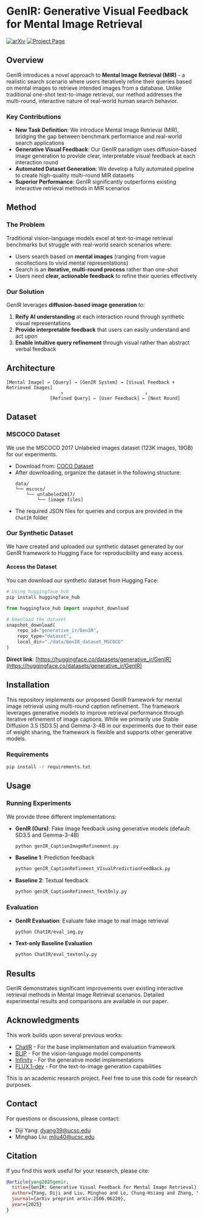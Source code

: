 # GenIR: Generative Visual Feedback for Mental Image Retrieval

[![arXiv](https://img.shields.io/badge/arXiv-2506.06220-b31b1b.svg)](https://arxiv.org/abs/2506.06220)
[![Project Page](https://img.shields.io/badge/Project-Page-green)](https://visual-generative-ir.github.io)

## Overview

GenIR introduces a novel approach to **Mental Image Retrieval (MIR)** - a realistic search scenario where users iteratively refine their queries based on mental images to retrieve intended images from a database. Unlike traditional one-shot text-to-image retrieval, our method addresses the multi-round, interactive nature of real-world human search behavior.

### Key Contributions

- **New Task Definition**: We introduce Mental Image Retrieval (MIR), bridging the gap between benchmark performance and real-world search applications
- **Generative Visual Feedback**: Our GenIR paradigm uses diffusion-based image generation to provide clear, interpretable visual feedback at each interaction round
- **Automated Dataset Generation**: We develop a fully automated pipeline to create high-quality multi-round MIR datasets
- **Superior Performance**: GenIR significantly outperforms existing interactive retrieval methods in MIR scenarios

## Method

### The Problem
Traditional vision-language models excel at text-to-image retrieval benchmarks but struggle with real-world search scenarios where:
- Users search based on **mental images** (ranging from vague recollections to vivid mental representations)
- Search is an **iterative, multi-round process** rather than one-shot
- Users need **clear, actionable feedback** to refine their queries effectively

### Our Solution
GenIR leverages **diffusion-based image generation** to:
1. **Reify AI understanding** at each interaction round through synthetic visual representations
2. **Provide interpretable feedback** that users can easily understand and act upon
3. **Enable intuitive query refinement** through visual rather than abstract verbal feedback

## Architecture

```
[Mental Image] → [Query] → [GenIR System] → [Visual Feedback + Retrieved Images]
                    ↑                              ↓
                [Refined Query] ← [User Feedback] ← [Next Round]
```

## Dataset

### MSCOCO Dataset
We use the MSCOCO 2017 Unlabeled images dataset (123K images, 19GB) for our experiments.
- Download from: [COCO Dataset](https://cocodataset.org/#download)
- After downloading, organize the dataset in the following structure:
  ```
  data/
  └── mscoco/
      └── unlabeled2017/
          └── [image files]
  ```
- The required JSON files for queries and corpus are provided in the `ChatIR` folder

### Our Synthetic Dataset
We have created and uploaded our synthetic dataset generated by our GenIR framework to Hugging Face for reproducibility and easy access.

#### Access the Dataset

You can download our synthetic dataset from Hugging Face:

```bash
# Using huggingface_hub
pip install huggingface_hub
```

```python
from huggingface_hub import snapshot_download

# Download the dataset
snapshot_download(
    repo_id="generative_ir/GenIR",
    repo_type="dataset",
    local_dir="./data/GenIR_dataset_MSCOCO"
)
```

**Direct link**: [https://huggingface.co/datasets/generative_ir/GenIR](https://huggingface.co/datasets/generative_ir/GenIR)

## Installation

This repository implements our proposed GenIR framework for mental image retrieval using multi-round caption refinement. The framework leverages generative models to improve retrieval performance through iterative refinement of image captions. While we primarily use Stable Diffusion 3.5 (SD3.5) and Gemma-3-4B in our experiments due to their ease of weight sharing, the framework is flexible and supports other generative models.

### Requirements

```bash
pip install -r requirements.txt
```

## Usage

### Running Experiments

We provide three different implementations:

- **GenIR (Ours)**: Fake image feedback using generative models (default: SD3.5 and Gemma-3-4B)
  ```bash
  python genIR_CaptionImageRefinement.py
  ```

- **Baseline 1**: Prediction feedback
  ```bash
  python genIR_CaptionRefinment_VIsualPredictionFeedBack.py 
  ```

- **Baseline 2**: Textual feedback
  ```bash
  python genIR_CaptionRefinment_TextOnly.py 
  ```

### Evaluation

- **GenIR Evaluation**: Evaluate fake image to real image retrieval
  ```bash
  python ChatIR/eval_img.py 
  ```

- **Text-only Baseline Evaluation**
  ```bash
  python ChatIR/eval_textonly.py 
  ```

## Results

GenIR demonstrates significant improvements over existing interactive retrieval methods in Mental Image Retrieval scenarios. Detailed experimental results and comparisons are available in our paper.

## Acknowledgments

This work builds upon several previous works:
- [ChatIR](https://github.com/levymsn/ChatIR) - For the base implementation and evaluation framework
- [BLIP](https://github.com/levymsn/ChatIR) - For the vision-language model components
- [Infinity](https://github.com/FoundationVision/Infinity.git) - For the generative model implementations
- [FLUX.1-dev](https://huggingface.co/black-forest-labs/FLUX.1-dev) - For the text-to-image generation capabilities

This is an academic research project. Feel free to use this code for research purposes.

## Contact

For questions or discussions, please contact:
- Diji Yang: dyang39@ucsc.edu
- Minghao Liu: mliu40@ucsc.edu

## Citation

If you find this work useful for your research, please cite:

```bibtex
@article{yang2025genir,
  title={GenIR: Generative Visual Feedback for Mental Image Retrieval},
  author={Yang, Diji and Liu, Minghao and Lo, Chung-Hsiang and Zhang, Yi and Davis, James},
  journal={arXiv preprint arXiv:2506.06220},
  year={2025}
}
```